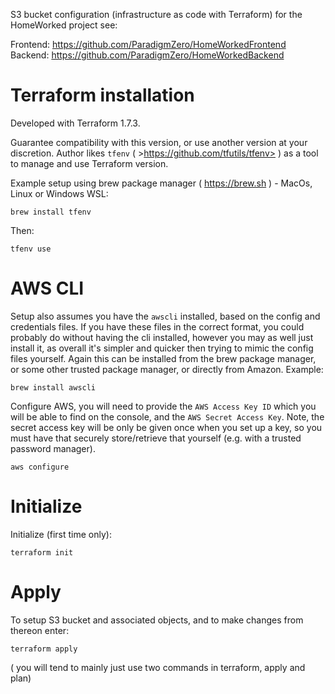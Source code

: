 S3 bucket configuration (infrastructure as code with Terraform) for the HomeWorked project see:

Frontend:
<https://github.com/ParadigmZero/HomeWorkedFrontend>
Backend:
<https://github.com/ParadigmZero/HomeWorkedBackend>


# Terraform installation

Developed with Terraform 1.7.3.

Guarantee compatibility with this version, or use another version at your discretion. Author likes `tfenv` ( >https://github.com/tfutils/tfenv> ) as a tool to manage and use Terraform version.

Example setup using brew package manager ( <https://brew.sh> ) - MacOs, Linux or Windows WSL:

`brew install tfenv`

Then:

`tfenv use`

# AWS CLI

Setup also assumes you have the `awscli` installed, based on the config and credentials files. If you have these files in the correct format, you could probably do without having the cli installed, however you may as well just install it, as overall it's simpler and quicker then trying to mimic the config files yourself. Again this can be installed from the brew package manager, or some other trusted package manager, or directly from Amazon. Example:

`brew install awscli`

Configure AWS, you will need to provide the `AWS Access Key ID` which you will be able to find on the console, and the `AWS Secret Access Key`. Note, the secret access key will be only be given once when you set up a key, so you must have that securely store/retrieve that yourself (e.g. with a trusted password manager).

`aws configure`

# Initialize

Initialize (first time only): 

`terraform init`

# Apply

To setup S3 bucket and associated objects, and to make changes from thereon enter:

`terraform apply`

( you will tend to mainly just use two commands in terraform, apply and plan)


